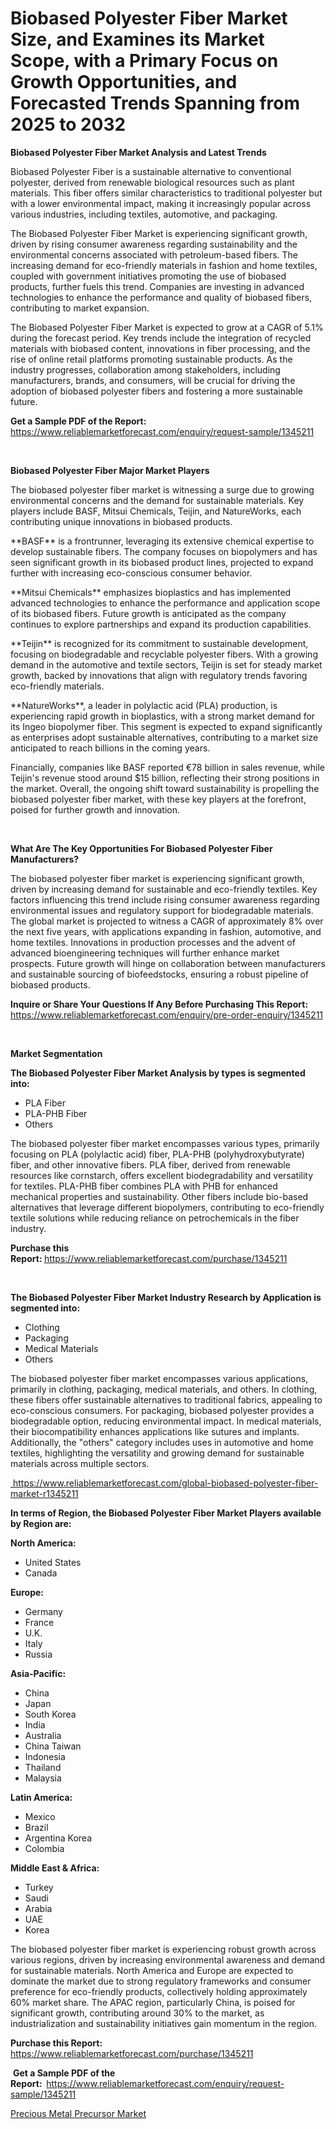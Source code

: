 <p><h1>Biobased Polyester Fiber Market Size, and Examines its Market Scope, with a Primary Focus on Growth Opportunities, and Forecasted Trends Spanning from 2025 to 2032</h1></p><p><strong>Biobased Polyester Fiber Market Analysis and Latest Trends</strong></p>
<p><p>Biobased Polyester Fiber is a sustainable alternative to conventional polyester, derived from renewable biological resources such as plant materials. This fiber offers similar characteristics to traditional polyester but with a lower environmental impact, making it increasingly popular across various industries, including textiles, automotive, and packaging.</p><p>The Biobased Polyester Fiber Market is experiencing significant growth, driven by rising consumer awareness regarding sustainability and the environmental concerns associated with petroleum-based fibers. The increasing demand for eco-friendly materials in fashion and home textiles, coupled with government initiatives promoting the use of biobased products, further fuels this trend. Companies are investing in advanced technologies to enhance the performance and quality of biobased fibers, contributing to market expansion.</p><p>The Biobased Polyester Fiber Market is expected to grow at a CAGR of 5.1% during the forecast period. Key trends include the integration of recycled materials with biobased content, innovations in fiber processing, and the rise of online retail platforms promoting sustainable products. As the industry progresses, collaboration among stakeholders, including manufacturers, brands, and consumers, will be crucial for driving the adoption of biobased polyester fibers and fostering a more sustainable future.</p></p>
<p><strong>Get a Sample PDF of the Report:&nbsp;</strong> <a href="https://www.reliablemarketforecast.com/enquiry/request-sample/1345211?utm_campaign=1134&utm_medium=2&utm_source=Github&utm_content=ia&utm_term=02022025&utm_id=biobased-polyester-fiber">https://www.reliablemarketforecast.com/enquiry/request-sample/1345211</a></p>
<p>&nbsp;</p>
<p><strong>Biobased Polyester Fiber Major Market Players</strong></p>
<p><p>The biobased polyester fiber market is witnessing a surge due to growing environmental concerns and the demand for sustainable materials. Key players include BASF, Mitsui Chemicals, Teijin, and NatureWorks, each contributing unique innovations in biobased products.</p><p>**BASF** is a frontrunner, leveraging its extensive chemical expertise to develop sustainable fibers. The company focuses on biopolymers and has seen significant growth in its biobased product lines, projected to expand further with increasing eco-conscious consumer behavior.</p><p>**Mitsui Chemicals** emphasizes bioplastics and has implemented advanced technologies to enhance the performance and application scope of its biobased fibers. Future growth is anticipated as the company continues to explore partnerships and expand its production capabilities.</p><p>**Teijin** is recognized for its commitment to sustainable development, focusing on biodegradable and recyclable polyester fibers. With a growing demand in the automotive and textile sectors, Teijin is set for steady market growth, backed by innovations that align with regulatory trends favoring eco-friendly materials.</p><p>**NatureWorks**, a leader in polylactic acid (PLA) production, is experiencing rapid growth in bioplastics, with a strong market demand for its Ingeo biopolymer fiber. This segment is expected to expand significantly as enterprises adopt sustainable alternatives, contributing to a market size anticipated to reach billions in the coming years.</p><p>Financially, companies like BASF reported €78 billion in sales revenue, while Teijin's revenue stood around $15 billion, reflecting their strong positions in the market. Overall, the ongoing shift toward sustainability is propelling the biobased polyester fiber market, with these key players at the forefront, poised for further growth and innovation.</p></p>
<p>&nbsp;</p>
<p><strong>What Are The Key Opportunities For Biobased Polyester Fiber Manufacturers?</strong></p>
<p><p>The biobased polyester fiber market is experiencing significant growth, driven by increasing demand for sustainable and eco-friendly textiles. Key factors influencing this trend include rising consumer awareness regarding environmental issues and regulatory support for biodegradable materials. The global market is projected to witness a CAGR of approximately 8% over the next five years, with applications expanding in fashion, automotive, and home textiles. Innovations in production processes and the advent of advanced bioengineering techniques will further enhance market prospects. Future growth will hinge on collaboration between manufacturers and sustainable sourcing of biofeedstocks, ensuring a robust pipeline of biobased products.</p></p>
<p><strong>Inquire or Share Your Questions If Any Before Purchasing This Report:</strong> <a href="https://www.reliablemarketforecast.com/enquiry/pre-order-enquiry/1345211?utm_campaign=1134&utm_medium=2&utm_source=Github&utm_content=ia&utm_term=02022025&utm_id=biobased-polyester-fiber">https://www.reliablemarketforecast.com/enquiry/pre-order-enquiry/1345211</a></p>
<p>&nbsp;</p>
<p><strong>Market Segmentation</strong></p>
<p><strong>The Biobased Polyester Fiber Market Analysis by types is segmented into:</strong></p>
<p><ul><li>PLA Fiber</li><li>PLA-PHB Fiber</li><li>Others</li></ul></p>
<p><p>The biobased polyester fiber market encompasses various types, primarily focusing on PLA (polylactic acid) fiber, PLA-PHB (polyhydroxybutyrate) fiber, and other innovative fibers. PLA fiber, derived from renewable resources like cornstarch, offers excellent biodegradability and versatility for textiles. PLA-PHB fiber combines PLA with PHB for enhanced mechanical properties and sustainability. Other fibers include bio-based alternatives that leverage different biopolymers, contributing to eco-friendly textile solutions while reducing reliance on petrochemicals in the fiber industry.</p></p>
<p><strong>Purchase this Report:&nbsp;</strong><a href="https://www.reliablemarketforecast.com/purchase/1345211?utm_campaign=1134&utm_medium=2&utm_source=Github&utm_content=ia&utm_term=02022025&utm_id=biobased-polyester-fiber">https://www.reliablemarketforecast.com/purchase/1345211</a></p>
<p>&nbsp;</p>
<p><strong>The Biobased Polyester Fiber Market Industry Research by Application is segmented into:</strong></p>
<p><ul><li>Clothing</li><li>Packaging</li><li>Medical Materials</li><li>Others</li></ul></p>
<p><p>The biobased polyester fiber market encompasses various applications, primarily in clothing, packaging, medical materials, and others. In clothing, these fibers offer sustainable alternatives to traditional fabrics, appealing to eco-conscious consumers. For packaging, biobased polyester provides a biodegradable option, reducing environmental impact. In medical materials, their biocompatibility enhances applications like sutures and implants. Additionally, the "others" category includes uses in automotive and home textiles, highlighting the versatility and growing demand for sustainable materials across multiple sectors.</p></p>
<p><a href="https://www.reliablemarketforecast.com/global-biobased-polyester-fiber-market-r1345211?utm_campaign=1134&utm_medium=2&utm_source=Github&utm_content=ia&utm_term=02022025&utm_id=biobased-polyester-fiber">&nbsp;https://www.reliablemarketforecast.com/global-biobased-polyester-fiber-market-r1345211</a></p>
<p><strong>In terms of Region, the Biobased Polyester Fiber Market Players available by Region are:</strong></p>
<p>
    <p> <strong> North America: </strong>
        <ul>
            <li>United States</li>
            <li>Canada</li>
        </ul>
        </p> 
    <p> <strong> Europe: </strong>
        <ul>
            <li>Germany</li>
            <li>France</li>
            <li>U.K.</li>
            <li>Italy</li>
            <li>Russia</li>
        </ul>
        </p> 
    <p> <strong> Asia-Pacific: </strong>
        <ul>
            <li>China</li>
            <li>Japan</li>
            <li>South Korea</li>
            <li>India</li>
            <li>Australia</li>
            <li>China Taiwan</li>
            <li>Indonesia</li>
            <li>Thailand</li>
            <li>Malaysia</li>
        </ul>
        </p> 
    <p> <strong> Latin America: </strong>
        <ul>
            <li>Mexico</li>
            <li>Brazil</li>
            <li>Argentina Korea</li>
            <li>Colombia</li>
        </ul>
        </p> 
    <p> <strong> Middle East & Africa: </strong>
        <ul>
            <li>Turkey</li>
            <li>Saudi</li>
            <li>Arabia</li>
            <li>UAE</li>
            <li>Korea</li>
        </ul>
    </p>
    </p>
<p><p>The biobased polyester fiber market is experiencing robust growth across various regions, driven by increasing environmental awareness and demand for sustainable materials. North America and Europe are expected to dominate the market due to strong regulatory frameworks and consumer preference for eco-friendly products, collectively holding approximately 60% market share. The APAC region, particularly China, is poised for significant growth, contributing around 30% to the market, as industrialization and sustainability initiatives gain momentum in the region.</p></p>
<p><strong>Purchase this Report: </strong><a href="https://www.reliablemarketforecast.com/purchase/1345211?utm_campaign=1134&utm_medium=2&utm_source=Github&utm_content=ia&utm_term=02022025&utm_id=biobased-polyester-fiber">https://www.reliablemarketforecast.com/purchase/1345211</a></p>
<p>&nbsp;<strong>Get a Sample PDF of the Report:&nbsp;&nbsp;</strong><a href="https://www.reliablemarketforecast.com/enquiry/request-sample/1345211?utm_campaign=1134&utm_medium=2&utm_source=Github&utm_content=ia&utm_term=02022025&utm_id=biobased-polyester-fiber">https://www.reliablemarketforecast.com/enquiry/request-sample/1345211</a></p>
<p><strong></strong></p>
<p><p><a href="https://github.com/BryceTownsendr/Market-Research-Report-List-7/blob/main/precious-metal-precursor-market.md?utm_campaign=1134&utm_medium=2&utm_source=Github&utm_content=ia&utm_term=02022025&utm_id=biobased-polyester-fiber">Precious Metal Precursor Market</a></p></p>